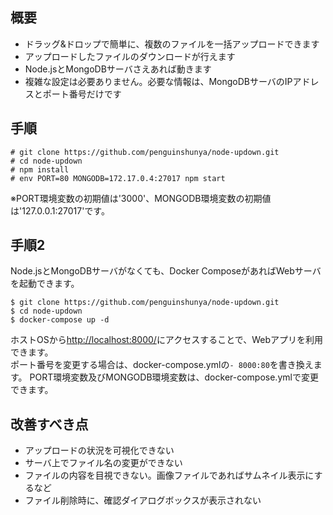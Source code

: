 ## 概要

- ドラッグ&ドロップで簡単に、複数のファイルを一括アップロードできます
- アップロードしたファイルのダウンロードが行えます
- Node.jsとMongoDBサーバさえあれば動きます
- 複雑な設定は必要ありません。必要な情報は、MongoDBサーバのIPアドレスとポート番号だけです

## 手順

```
# git clone https://github.com/penguinshunya/node-updown.git
# cd node-updown
# npm install
# env PORT=80 MONGODB=172.17.0.4:27017 npm start
```

※PORT環境変数の初期値は'3000'、MONGODB環境変数の初期値は'127.0.0.1:27017'です。

## 手順2

Node.jsとMongoDBサーバがなくても、Docker ComposeがあればWebサーバを起動できます。

```
$ git clone https://github.com/penguinshunya/node-updown.git
$ cd node-updown
$ docker-compose up -d
```

ホストOSから[http://localhost:8000/](http://localhost:8000/)にアクセスすることで、Webアプリを利用できます。  
ポート番号を変更する場合は、docker-compose.ymlの`- 8000:80`を書き換えます。
PORT環境変数及びMONGODB環境変数は、docker-compose.ymlで変更できます。

## 改善すべき点

- アップロードの状況を可視化できない
- サーバ上でファイル名の変更ができない
- ファイルの内容を目視できない。画像ファイルであればサムネイル表示にするなど
- ファイル削除時に、確認ダイアログボックスが表示されない
